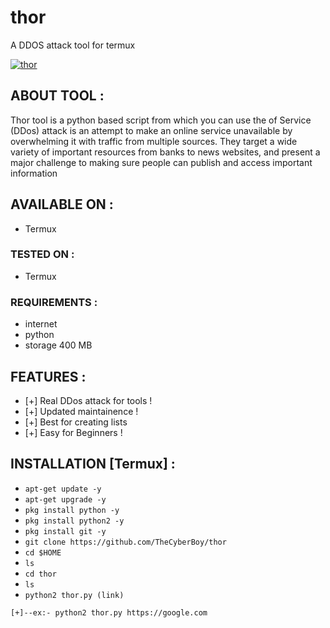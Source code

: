 # thor
A DDOS attack tool for termux

<a href="https://ibb.co/jkdNp8Y"><img src="https://i.ibb.co/YB6CrNS/thor.jpg" alt="thor" border="0"></a>

## ABOUT TOOL :

Thor tool is a python based script from which you can use the of Service (DDos) attack is an attempt to make an online service unavailable by overwhelming it with traffic from multiple sources. They target a wide variety of important resources from banks to news websites, and present a major challenge to making sure people can publish and access important information



## AVAILABLE ON :

* Termux

### TESTED ON :

* Termux

### REQUIREMENTS :
* internet
* python
* storage 400 MB

## FEATURES :
* [+] Real DDos attack for tools !
* [+] Updated maintainence !
* [+] Best for creating lists
* [+] Easy for Beginners !

## INSTALLATION [Termux] :

* `apt-get update -y`
* `apt-get upgrade -y`
* `pkg install python -y`
* `pkg install python2 -y`
* `pkg install git -y`
* `git clone https://github.com/TheCyberBoy/thor`
* `cd $HOME`
* `ls`
* `cd thor`
* `ls`
* `python2 thor.py (link)`

```
[+]--ex:- python2 thor.py https://google.com
